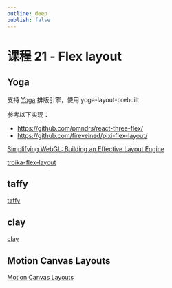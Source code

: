 ```yaml
---
outline: deep
publish: false
---
```


# 课程 21 - Flex layout

## Yoga

支持 [Yoga] 排版引擎，使用 yoga-layout-prebuilt

参考以下实现：

-   <https://github.com/pmndrs/react-three-flex/>
-   <https://github.com/fireveined/pixi-flex-layout/>

[Simplifying WebGL: Building an Effective Layout Engine]

[troika-flex-layout]

## taffy

[taffy]

## clay

[clay]

## Motion Canvas Layouts

[Motion Canvas Layouts]

[Yoga]: https://yogalayout.com/
[taffy]: https://github.com/DioxusLabs/taffy
[Simplifying WebGL: Building an Effective Layout Engine]: https://blog.certa.dev/building-a-layout-engine-for-webgl
[troika-flex-layout]: https://github.com/protectwise/troika/blob/main/packages/troika-flex-layout/
[clay]: https://github.com/nicbarker/clay
[Motion Canvas Layouts]: https://motioncanvas.io/docs/layouts
